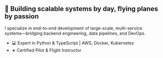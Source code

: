 ## 👋 Building scalable systems by day, flying planes by passion

I specialize in end-to-end development of large-scale, multi-service systems—bridging backend engineering, data pipelines, and DevOps.

- 💻 Expert in Python & TypeScript | AWS, Docker, Kubernetes
- ✈️ Certified Pilot & Flight Instructor

